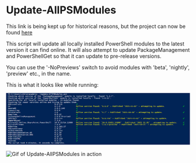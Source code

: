 # Update-AllPSModules

This link  is being kept up for historical reasons, but the project can now be found [here](https://github.com/kieranwalsh/Update-AllPSModules)

This script will update all locally installed PowerShell modules to the latest version it can find online. It will also attempt to update PackageManagement and PowerShellGet so that it can update to pre-release versions.

You can use the '-NoPreviews' switch to avoid modules with 'beta', 'nightly', 'preview' etc., in the name.

This is what it looks like while running:

![Image of Update-AllPSModules sample](https://github.com/kieranwalsh/img/blob/main/Update-AllPSModules%20Sample.png)

![Gif of Update-AllPSModules in action](https://github.com/kieranwalsh/img/blob/main/Update-AllPSModules.gif)